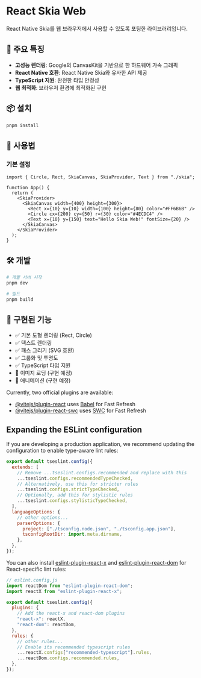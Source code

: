 # React Skia Web

React Native Skia를 웹 브라우저에서 사용할 수 있도록 포팅한 라이브러리입니다.

## 🚀 주요 특징

- **고성능 렌더링**: Google의 CanvasKit을 기반으로 한 하드웨어 가속 그래픽
- **React Native 호환**: React Native Skia와 유사한 API 제공
- **TypeScript 지원**: 완전한 타입 안정성
- **웹 최적화**: 브라우저 환경에 최적화된 구현

## 📦 설치

```bash
pnpm install
```

## 🎯 사용법

### 기본 설정

```tsx
import { Circle, Rect, SkiaCanvas, SkiaProvider, Text } from "./skia";

function App() {
  return (
    <SkiaProvider>
      <SkiaCanvas width={400} height={300}>
        <Rect x={10} y={10} width={100} height={80} color="#FF6B6B" />
        <Circle cx={200} cy={50} r={30} color="#4ECDC4" />
        <Text x={10} y={150} text="Hello Skia Web!" fontSize={20} />
      </SkiaCanvas>
    </SkiaProvider>
  );
}
```

## 🛠 개발

```bash
# 개발 서버 시작
pnpm dev

# 빌드
pnpm build
```

## 🎨 구현된 기능

- ✅ 기본 도형 렌더링 (Rect, Circle)
- ✅ 텍스트 렌더링
- ✅ 패스 그리기 (SVG 호환)
- ✅ 그룹화 및 투명도
- ✅ TypeScript 타입 지원
- 🚧 이미지 로딩 (구현 예정)
- 🚧 애니메이션 (구현 예정)

Currently, two official plugins are available:

- [@vitejs/plugin-react](https://github.com/vitejs/vite-plugin-react/blob/main/packages/plugin-react) uses [Babel](https://babeljs.io/) for Fast Refresh
- [@vitejs/plugin-react-swc](https://github.com/vitejs/vite-plugin-react/blob/main/packages/plugin-react-swc) uses [SWC](https://swc.rs/) for Fast Refresh

## Expanding the ESLint configuration

If you are developing a production application, we recommend updating the configuration to enable type-aware lint rules:

```js
export default tseslint.config({
  extends: [
    // Remove ...tseslint.configs.recommended and replace with this
    ...tseslint.configs.recommendedTypeChecked,
    // Alternatively, use this for stricter rules
    ...tseslint.configs.strictTypeChecked,
    // Optionally, add this for stylistic rules
    ...tseslint.configs.stylisticTypeChecked,
  ],
  languageOptions: {
    // other options...
    parserOptions: {
      project: ["./tsconfig.node.json", "./tsconfig.app.json"],
      tsconfigRootDir: import.meta.dirname,
    },
  },
});
```

You can also install [eslint-plugin-react-x](https://github.com/Rel1cx/eslint-react/tree/main/packages/plugins/eslint-plugin-react-x) and [eslint-plugin-react-dom](https://github.com/Rel1cx/eslint-react/tree/main/packages/plugins/eslint-plugin-react-dom) for React-specific lint rules:

```js
// eslint.config.js
import reactDom from "eslint-plugin-react-dom";
import reactX from "eslint-plugin-react-x";

export default tseslint.config({
  plugins: {
    // Add the react-x and react-dom plugins
    "react-x": reactX,
    "react-dom": reactDom,
  },
  rules: {
    // other rules...
    // Enable its recommended typescript rules
    ...reactX.configs["recommended-typescript"].rules,
    ...reactDom.configs.recommended.rules,
  },
});
```
